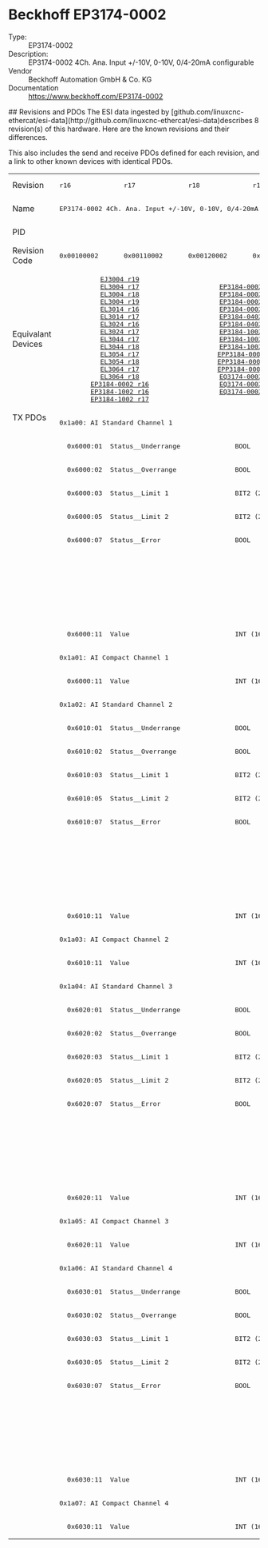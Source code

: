 #  Beckhoff EP3174-0002

<dl>
  <dt>Type:</dt><dd>EP3174-0002</dd>
  <dt>Description:</dt><dd>EP3174-0002 4Ch. Ana. Input +/-10V, 0-10V, 0/4-20mA configurable</dd>
  <dt>Vendor</dt><dd>Beckhoff Automation GmbH & Co. KG</dd>
  <dt>Documentation</dt><dd><a href="https://www.beckhoff.com/EP3174-0002">https://www.beckhoff.com/EP3174-0002</a></dd>
</dl>
## Revisions and PDOs
The ESI data ingested by [github.com/linuxcnc-ethercat/esi-data](http://github.com/linuxcnc-ethercat/esi-data)describes 8 revision(s) of this hardware.  Here are the known revisions and their differences.

This also includes the send and receive PDOs defined for each revision, and a link to other known devices with identical PDOs.

<table>
<tr >
<td class="first">Revision</td>
<td ><pre>r16</pre></td>
<td ><pre>r17</pre></td>
<td ><pre>r18</pre></td>
<td ><pre>r19</pre></td>
<td ><pre>r20</pre></td>
<td ><pre>r21</pre></td>
<td ><pre>r22</pre></td>
<td ><pre>r23</pre></td>
</tr>
<tr >
<td class="first">Name</td>
<td  colspan=4 align="center"><pre>EP3174-0002 4Ch. Ana. Input +/-10V, 0-10V, 0/4-20mA configurable</pre></td>
<td  colspan=2 align="center"><pre>EP3174-0002 4Ch. Ana. Input +/-10V, 0-10V, 0/4-20mA, +/-10mA configurable</pre></td>
<td  colspan=2 align="center"><pre>EP3174-0002 4Ch. Ana. Input +/-10V, 0-10V, 0/4-20mA configurable</pre></td>
</tr>
<tr >
<td class="first">PID</td>
<td  colspan=8 align="center"><pre>0x0c664052</pre></td>
</tr>
<tr >
<td class="first">Revision Code</td>
<td ><pre>0x00100002</pre></td>
<td ><pre>0x00110002</pre></td>
<td ><pre>0x00120002</pre></td>
<td ><pre>0x00130002</pre></td>
<td ><pre>0x00140002</pre></td>
<td ><pre>0x00150002</pre></td>
<td ><pre>0x00160002</pre></td>
<td ><pre>0x00170002</pre></td>
</tr>
<tr >
<td class="first">Equivalant Devices</td>
<td  colspan=2 align="center"><pre><a href="EJ3004">EJ3004 r19</a><br/><a href="EL3004">EL3004 r17</a><br/><a href="EL3004">EL3004 r18</a><br/><a href="EL3004">EL3004 r19</a><br/><a href="EL3014">EL3014 r16</a><br/><a href="EL3014">EL3014 r17</a><br/><a href="EL3024">EL3024 r16</a><br/><a href="EL3024">EL3024 r17</a><br/><a href="EL3044">EL3044 r17</a><br/><a href="EL3044">EL3044 r18</a><br/><a href="EL3054">EL3054 r17</a><br/><a href="EL3054">EL3054 r18</a><br/><a href="EL3064">EL3064 r17</a><br/><a href="EL3064">EL3064 r18</a><br/><a href="EP3184-0002">EP3184-0002 r16</a><br/><a href="EP3184-1002">EP3184-1002 r16</a><br/><a href="EP3184-1002">EP3184-1002 r17</a></pre></td>
<td  colspan=2 align="center"><pre><a href="EP3184-0002">EP3184-0002 r17</a><br/><a href="EP3184-0002">EP3184-0002 r18</a><br/><a href="EP3184-0002">EP3184-0002 r19</a><br/><a href="EP3184-0002">EP3184-0002 r20</a><br/><a href="EP3184-0402">EP3184-0402 r16</a><br/><a href="EP3184-0402">EP3184-0402 r17</a><br/><a href="EP3184-1002">EP3184-1002 r18</a><br/><a href="EP3184-1002">EP3184-1002 r19</a><br/><a href="EP3184-1002">EP3184-1002 r20</a><br/><a href="EPP3184-0002">EPP3184-0002 r16</a><br/><a href="EPP3184-0002">EPP3184-0002 r17</a><br/><a href="EPP3184-0002">EPP3184-0002 r18</a><br/><a href="EQ3174-0002">EQ3174-0002 r16</a><br/><a href="EQ3174-0002">EQ3174-0002 r17</a><br/><a href="EQ3174-0002">EQ3174-0002 r21</a></pre></td>
<td  colspan=2 align="center"></td>
<td ><pre><a href="EPP3174-0002">EPP3174-0002 r16</a></pre></td>
<td ><pre><a href="EP3184-0002">EP3184-0002 r21</a><br/><a href="EP3184-0402">EP3184-0402 r18</a><br/><a href="EP3184-1002">EP3184-1002 r21</a><br/><a href="EPP3184-0002">EPP3184-0002 r19</a><br/><a href="EQ3174-0002">EQ3174-0002 r23</a></pre></td>
</tr>
<tr class="txpdo pdosection">
<td class="first" rowspan=48 valign=top>TX PDOs</td>
<td colspan=8 align="left"><pre>0x1a00: AI Standard Channel 1</pre></td>
<td></td>
</tr>
<tr class="txpdo">
<td  colspan=8 align="left"><pre>  0x6000:01  Status__Underrange              BOOL</pre></td>
</tr>
<tr class="txpdo">
<td  colspan=8 align="left"><pre>  0x6000:02  Status__Overrange               BOOL</pre></td>
</tr>
<tr class="txpdo">
<td  colspan=8 align="left"><pre>  0x6000:03  Status__Limit 1                 BIT2 (2 bits)</pre></td>
</tr>
<tr class="txpdo">
<td  colspan=8 align="left"><pre>  0x6000:05  Status__Limit 2                 BIT2 (2 bits)</pre></td>
</tr>
<tr class="txpdo">
<td  colspan=8 align="left"><pre>  0x6000:07  Status__Error                   BOOL</pre></td>
</tr>
<tr class="txpdo">
<td  colspan=4 align="left"></td>
<td  colspan=4 align="left"><pre>  0x6000:0e  Status__Sync error              BOOL</pre></td>
</tr>
<tr class="txpdo">
<td  colspan=4 align="left"></td>
<td  colspan=4 align="left"><pre>  0x6000:0f  Status__TxPDO State             BOOL</pre></td>
</tr>
<tr class="txpdo">
<td  colspan=4 align="left"></td>
<td  colspan=4 align="left"><pre>  0x6000:10  Status__TxPDO Toggle            BOOL</pre></td>
</tr>
<tr class="txpdo">
<td  colspan=8 align="left"><pre>  0x6000:11  Value                           INT (16 bits)</pre></td>
</tr>
<tr class="txpdo pdosection">
<td  colspan=8 align="left"><pre>0x1a01: AI Compact Channel 1</pre></td>
</tr>
<tr class="txpdo">
<td  colspan=8 align="left"><pre>  0x6000:11  Value                           INT (16 bits)</pre></td>
</tr>
<tr class="txpdo pdosection">
<td  colspan=8 align="left"><pre>0x1a02: AI Standard Channel 2</pre></td>
</tr>
<tr class="txpdo">
<td  colspan=8 align="left"><pre>  0x6010:01  Status__Underrange              BOOL</pre></td>
</tr>
<tr class="txpdo">
<td  colspan=8 align="left"><pre>  0x6010:02  Status__Overrange               BOOL</pre></td>
</tr>
<tr class="txpdo">
<td  colspan=8 align="left"><pre>  0x6010:03  Status__Limit 1                 BIT2 (2 bits)</pre></td>
</tr>
<tr class="txpdo">
<td  colspan=8 align="left"><pre>  0x6010:05  Status__Limit 2                 BIT2 (2 bits)</pre></td>
</tr>
<tr class="txpdo">
<td  colspan=8 align="left"><pre>  0x6010:07  Status__Error                   BOOL</pre></td>
</tr>
<tr class="txpdo">
<td  colspan=4 align="left"></td>
<td  colspan=4 align="left"><pre>  0x6010:0e  Status__Sync error              BOOL</pre></td>
</tr>
<tr class="txpdo">
<td  colspan=4 align="left"></td>
<td  colspan=4 align="left"><pre>  0x6010:0f  Status__TxPDO State             BOOL</pre></td>
</tr>
<tr class="txpdo">
<td  colspan=4 align="left"></td>
<td  colspan=4 align="left"><pre>  0x6010:10  Status__TxPDO Toggle            BOOL</pre></td>
</tr>
<tr class="txpdo">
<td  colspan=8 align="left"><pre>  0x6010:11  Value                           INT (16 bits)</pre></td>
</tr>
<tr class="txpdo pdosection">
<td  colspan=8 align="left"><pre>0x1a03: AI Compact Channel 2</pre></td>
</tr>
<tr class="txpdo">
<td  colspan=8 align="left"><pre>  0x6010:11  Value                           INT (16 bits)</pre></td>
</tr>
<tr class="txpdo pdosection">
<td  colspan=8 align="left"><pre>0x1a04: AI Standard Channel 3</pre></td>
</tr>
<tr class="txpdo">
<td  colspan=8 align="left"><pre>  0x6020:01  Status__Underrange              BOOL</pre></td>
</tr>
<tr class="txpdo">
<td  colspan=8 align="left"><pre>  0x6020:02  Status__Overrange               BOOL</pre></td>
</tr>
<tr class="txpdo">
<td  colspan=8 align="left"><pre>  0x6020:03  Status__Limit 1                 BIT2 (2 bits)</pre></td>
</tr>
<tr class="txpdo">
<td  colspan=8 align="left"><pre>  0x6020:05  Status__Limit 2                 BIT2 (2 bits)</pre></td>
</tr>
<tr class="txpdo">
<td  colspan=8 align="left"><pre>  0x6020:07  Status__Error                   BOOL</pre></td>
</tr>
<tr class="txpdo">
<td  colspan=4 align="left"></td>
<td  colspan=4 align="left"><pre>  0x6020:0e  Status__Sync error              BOOL</pre></td>
</tr>
<tr class="txpdo">
<td  colspan=4 align="left"></td>
<td  colspan=4 align="left"><pre>  0x6020:0f  Status__TxPDO State             BOOL</pre></td>
</tr>
<tr class="txpdo">
<td  colspan=4 align="left"></td>
<td  colspan=4 align="left"><pre>  0x6020:10  Status__TxPDO Toggle            BOOL</pre></td>
</tr>
<tr class="txpdo">
<td  colspan=8 align="left"><pre>  0x6020:11  Value                           INT (16 bits)</pre></td>
</tr>
<tr class="txpdo pdosection">
<td  colspan=8 align="left"><pre>0x1a05: AI Compact Channel 3</pre></td>
</tr>
<tr class="txpdo">
<td  colspan=8 align="left"><pre>  0x6020:11  Value                           INT (16 bits)</pre></td>
</tr>
<tr class="txpdo pdosection">
<td  colspan=8 align="left"><pre>0x1a06: AI Standard Channel 4</pre></td>
</tr>
<tr class="txpdo">
<td  colspan=8 align="left"><pre>  0x6030:01  Status__Underrange              BOOL</pre></td>
</tr>
<tr class="txpdo">
<td  colspan=8 align="left"><pre>  0x6030:02  Status__Overrange               BOOL</pre></td>
</tr>
<tr class="txpdo">
<td  colspan=8 align="left"><pre>  0x6030:03  Status__Limit 1                 BIT2 (2 bits)</pre></td>
</tr>
<tr class="txpdo">
<td  colspan=8 align="left"><pre>  0x6030:05  Status__Limit 2                 BIT2 (2 bits)</pre></td>
</tr>
<tr class="txpdo">
<td  colspan=8 align="left"><pre>  0x6030:07  Status__Error                   BOOL</pre></td>
</tr>
<tr class="txpdo">
<td  colspan=4 align="left"></td>
<td  colspan=4 align="left"><pre>  0x6030:0e  Status__Sync error              BOOL</pre></td>
</tr>
<tr class="txpdo">
<td  colspan=4 align="left"></td>
<td  colspan=4 align="left"><pre>  0x6030:0f  Status__TxPDO State             BOOL</pre></td>
</tr>
<tr class="txpdo">
<td  colspan=4 align="left"></td>
<td  colspan=4 align="left"><pre>  0x6030:10  Status__TxPDO Toggle            BOOL</pre></td>
</tr>
<tr class="txpdo">
<td  colspan=8 align="left"><pre>  0x6030:11  Value                           INT (16 bits)</pre></td>
</tr>
<tr class="txpdo pdosection">
<td  colspan=8 align="left"><pre>0x1a07: AI Compact Channel 4</pre></td>
</tr>
<tr class="txpdo">
<td  colspan=8 align="left"><pre>  0x6030:11  Value                           INT (16 bits)</pre></td>
</tr>
</table>
